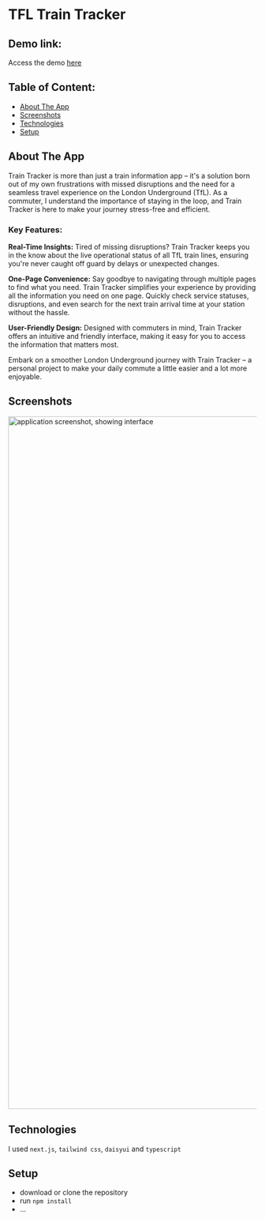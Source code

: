 # TFL Train Tracker


## Demo link:
Access the demo [here](https://train-tracker.vercel.app/)

## Table of Content:

- [About The App](#about-the-app)
- [Screenshots](#screenshots)
- [Technologies](#technologies)
- [Setup](#setup)

## About The App

Train Tracker is more than just a train information app – it's a solution born out of my own frustrations with missed disruptions and the need for a seamless travel experience on the London Underground (TfL). As a commuter, I understand the importance of staying in the loop, and Train Tracker is here to make your journey stress-free and efficient.

### Key Features:

**Real-Time Insights:** Tired of missing disruptions? Train Tracker keeps you in the know about the live operational status of all TfL train lines, ensuring you're never caught off guard by delays or unexpected changes.

**One-Page Convenience:** Say goodbye to navigating through multiple pages to find what you need. Train Tracker simplifies your experience by providing all the information you need on one page. Quickly check service statuses, disruptions, and even search for the next train arrival time at your station without the hassle.

**User-Friendly Design:** Designed with commuters in mind, Train Tracker offers an intuitive and friendly interface, making it easy for you to access the information that matters most.


Embark on a smoother London Underground journey with Train Tracker – a personal project to make your daily commute a little easier and a lot more enjoyable.

## Screenshots

<img width="1403" alt="application screenshot, showing interface" src="https://github.com/Susnfor/train-tracker/assets/97429786/f2ce8ec8-fdee-4606-978a-01944ea8313c">

## Technologies
I used `next.js`, `tailwind css`, `daisyui` and `typescript` 

## Setup
- download or clone the repository
- run `npm install`
- ...

